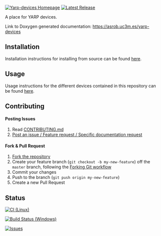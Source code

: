 [![Yarp-devices Homepage](https://img.shields.io/badge/yarp-devices-orange.svg)](https://asrob.uc3m.es/yarp-devices) [![Latest Release](https://img.shields.io/github/tag/asrob-uc3m/yarp-devices.svg?label=Latest%20Release)](https://github.com/asrob-uc3m/yarp-devices/tags)

A place for YARP devices.

Link to Doxygen generated documentation: https://asrob.uc3m.es/yarp-devices

## Installation

Installation instructions for installing from source can be found [here](doc/yarp-devices-install.md).

## Usage
Usage instructions for the different devices contained in this repository can be found [here](doc/yarp-devices-usage.md).

## Contributing

#### Posting Issues

1. Read [CONTRIBUTING.md](CONTRIBUTING.md)
2. [Post an issue / Feature request / Specific documentation request](https://github.com/asrob-uc3m/yarp-devices/issues)

#### Fork & Pull Request

1. [Fork the repository](https://github.com/asrob-uc3m/yarp-devices/fork)
2. Create your feature branch (`git checkout -b my-new-feature`) off the `master` branch, following the [Forking Git workflow](https://www.atlassian.com/git/tutorials/comparing-workflows/forking-workflow)
3. Commit your changes
4. Push to the branch (`git push origin my-new-feature`)
5. Create a new Pull Request

## Status

[![CI (Linux)](https://github.com/asrob-uc3m/yarp-devices/workflows/Continuous%20Integration/badge.svg)](https://github.com/asrob-uc3m/yarp-devices/actions)

[![Build Status (Windows)](https://ci.appveyor.com/api/projects/status/github/asrob-uc3m/yarp-devices?branch=master&svg=true)](https://ci.appveyor.com/project/asrob-uc3m/yarp-devices)

[![Issues](https://img.shields.io/github/issues/asrob-uc3m/yarp-devices.svg?label=Issues)](https://github.com/asrob-uc3m/yarp-devices/issues)
